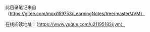 此目录笔记来自（https://gitee.com/moxi159753/LearningNotes/tree/master/JVM）

在线阅读地址：（https://www.yuque.com/u21195183/jvm）